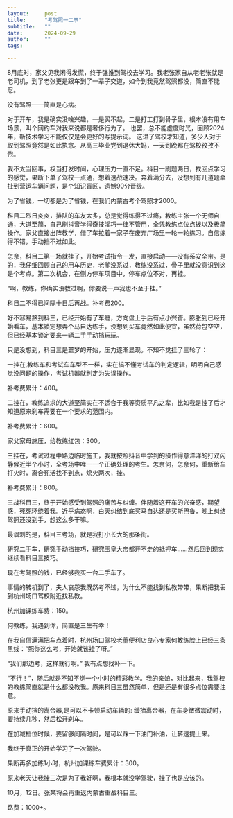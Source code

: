 ```yaml
---
layout:     post
title:      "考驾照一二事"
subtitle:   ""
date:       2024-09-29
author:     ""
tags:

---
```


8月底时，家父见我闲得发慌，终于强推到驾校去学习。我老张家自从老老张就是老司机，到了老张更是跟车到了一辈子交道，如今到我竟然驾照都没，简直不能忍。

没有驾照——简直是心病。

对于开车，我是确实没啥兴趣，一是买不起，二是打工打到骨子里，根本没有用车场景，叫个网约车对我来说都是奢侈行为了。
也罢，总不能虚度时光，回顾2024年，新技术学习不能仅仅是会更好的写提示词。
这进了驾校才知道，多少人对于取到驾照竟然是如此执念。从高三毕业党到退休大妈，一天到晚都在驾校孜孜不倦。

我不太当回事，权当打发时间，心理压力一直不足。科目一刷题两日，找回点学习的感觉，果断下单了驾校一点通，想着速战速决。奔着满分去，没想到有几道题牵扯到营运车辆问题，是个知识盲区，遗憾90分晋级。

为了省钱，一切都是为了省钱，在我们内蒙古考个驾照才2000。

科目二烈日炎炎，排队的车友太多，总是觉得练得不过瘾，教练主张一个无师自通，大道至简，自己刷抖音学得奇技淫巧一律不管用，全凭教练点位点拨以及极简操作。家父直接出阵教学，借了车拉着一家子在废弃广场里一轮一轮练习。自信练得不错，手动挡不过如此。

怎奈，科目二第一场就挂了，开始考试指令一发，直接启动——没有系安全带。是的，我仔细回顾自己的用车历史，老爹没系过，教练没系过，骨子里就没意识到这是个考点。第二次机会，在侧方停车项目中，停车点位不对，再挂。

“啊，教练，你确实没教过啊，你要说一声我也不至于挂。”

科目二不得已间隔十日后再战。补考费200。

好不容易熬到科三，已经开始有了车瘾，方向盘上手后有点小兴奋。膨胀到已经开始看车，基本锁定想弄个马自达练手，没想到买车竟然如此便宜，虽然荷包空空，但已经基本锁定要来一辆二手手动挡玩玩。

只是没想到，科目三是噩梦的开始，压力逐渐显现。不知不觉挂了三轮了：

一挂在,教练车和考试车车型不一样，实在搞不懂考试车的判定逻辑，明明自己感觉没问题的操作，考试机器就判定为失误操作。

补考费累计：400。

二挂在，教练追求的大道至简实在不适合于我等资质平凡之辈，比如我是挂了后才知道原来刹车需要在一个要求的范围内。

补考费累计：600。

家父家母施压，给教练红包：300。

三挂在，考试过程中路边临时施工，我就按照抖音中学到的操作得意洋洋的打双闪静候近半个小时，全考场中唯一一个正确处理的考生。怎奈何，怎奈何，重新给车打火时，离合死活找不到点，熄火两次，挂。

补考费累计：800。

三战科目三，终于开始感受到驾照的痛苦与纠缠。伴随着这开车的兴奋感，期望感，死死环绕着我。近乎病态啊，白天纠结到底买马自达还是买斯巴鲁，晚上纠结驾照还没到手，想这么多干嘛。

最讽刺的是，科目三考场，就是我打小长大的那条街。

研究二手车，研究手动挡技巧，研究玉皇大帝都开不走的抵押车……然后回到现实继续看科目三技巧。

现在考驾照的钱，已经够我买一台二手车了。

事情的转机到了，夫人哀怨我既然考不过，为什么不能找到私教带带，果断把我丢到杭州场口驾校附近找私教。

杭州加课练车费：150。

何教练，我遇到你，简直是三生有幸！

在我自信满满把车点着时，杭州场口驾校老董便利店良心专家何教练脸上已经三条黑线：“照你这么考，开始就该挂了呀。”

“我们那边考，这样就行啊。” 我有点想找补一下。

“不行！”，随后就是不知不觉一个小时的精彩教学。我的亲娘，对比起来，我驾校的教练简直就是什么都没教我。原来科目三虽然简单，但是还是有很多点位需要注意。

原来手动挡的离合器,是可以不卡顿启动车辆的: 缓抬离合器，在车身微微震动时，要持续几秒，然后松开刹车。

在加减档位时候，要留够间隔时间，是可以踩一下油门补油，让转速提上来。

我终于真正的开始学习了一次驾驶。

果断再多加练1小时，杭州加课练车费累计：300。

原来老天让我挂三次是为了我好啊，我根本就没学驾驶，挂了也是应该的。

10月，12日。张某将会再重返内蒙古重战科目三。

路费：1000+。

